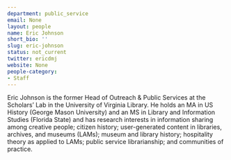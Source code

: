 ```yaml
---
department: public_service
email: None
layout: people
name: Eric Johnson
short_bio: ''
slug: eric-johnson
status: not_current
twitter: ericdmj
website: None
people-category:
- Staff
---
```


Eric Johnson is the former Head of Outreach & Public Services at the Scholars’ Lab in the University of Virginia Library. He holds an MA in US History (George Mason University) and an MS in Library and Information Studies (Florida State) and has research interests in information sharing among creative people; citizen history; user-generated content in libraries, archives, and museums (LAMs); museum and library history; hospitality theory as applied to LAMs; public service librarianship; and communities of practice.
